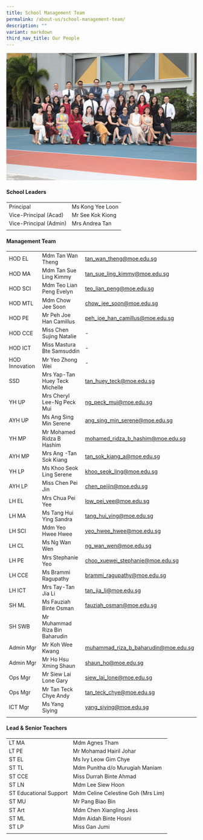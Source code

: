 ```yaml
---
title: School Management Team
permalink: /about-us/school-management-team/
description: ""
variant: markdown
third_nav_title: Our People
---
```

![](/images/Staff/key%20personnel%202023.jpg)

#### **School Leaders**

| | |
| -------- | -------- |
| Principal | Ms Kong Yee Loon |
| Vice-Principal (Acad) | Mr See Kok Kiong |
| Vice-Principal (Admin) | Mrs Andrea Tan |
| | |

#### **Management Team**
	
| | | |
| -------- | -------- | -------- |
| HOD EL | Mdm Tan Wan Theng | tan_wan_theng@moe.edu.sg |
| HOD MA | Mdm Tan Sue Ling Kimmy | tan_sue_ling_kimmy@moe.edu.sg |
| HOD SCI | Mdm Teo Lian Peng Evelyn | teo_lian_peng@moe.edu.sg |
| HOD MTL | Mdm Chow Jee Soon | chow_jee_soon@moe.edu.sg |
| HOD PE | Mr Peh Joe Han Camillus | peh_joe_han_camillus@moe.edu.sg |
| HOD CCE | Miss Chen Sujing Natalie | - |
| HOD ICT | Miss Mastura Bte Samsuddin | - |
| HOD Innovation | Mr Yeo Zhong Wei |	- |
| SSD | Mrs Yap-Tan Huey Teck Michelle | tan_huey_teck@moe.edu.sg |
| YH UP | Mrs Cheryl Lee-Ng Peck Mui | ng_peck_mui@moe.edu.sg |
| AYH UP | Ms Ang Sing Min Serene | ang_sing_min_serene@moe.edu.sg |
| YH MP | Mr Mohamed Ridza B Hashim | mohamed_ridza_b_hashim@moe.edu.sg |
| AYH MP | Mrs Ang -Tan Sok Kiang | tan_sok_kiang_a@moe.edu.sg |
| YH LP | Ms Khoo Seok Ling Serene |	khoo_seok_ling@moe.edu.sg |
| AYH LP | Miss Chen Pei Jin |	chen_peijin@moe.edu.sg |
| LH EL | Mrs Chua Pei Yee| low_pei_yee@moe.edu.sg |
| LH MA | Ms Tang Hui Ying Sandra | tang_hui_ying@moe.edu.sg |
| LH SCI | Mdm Yeo Hwee Hwee | yeo_hwee_hwee@moe.edu.sg |
| LH CL | Ms Ng Wan Wen | ng_wan_wen@moe.edu.sg |
| LH PE | Mrs Stephanie Yeo | choo_xuewei_stephanie@moe.edu.sg |
| LH CCE | Ms Brammi Ragupathy |	brammi_ragupathy@moe.edu.sg |
| LH ICT | Mrs Tay-Tan Jia Li |	tan_jia_li@moe.edu.sg |
| SH ML | Ms Fauziah Binte Osman | fauziah_osman@moe.edu.sg |
| SH SWB | Mr Muhammad Riza Bin Baharudin |
| Admin Mgr | Mr Koh Wee Kwang | muhammad_riza_b_baharudin@moe.edu.sg |
| Admin Mgr | Mr Ho Hsu Xming Shaun |	shaun_ho@moe.edu.sg |
| Ops Mgr | Mr Siew Lai Lone Gary |	siew_lai_lone@moe.edu.sg |
| Ops Mgr  | Mr Tan Teck Chye Andy  | tan_teck_chye@moe.edu.sg |
| ICT Mgr  | Ms Yang Siying| yang_siying@moe.edu.sg |
| | |


#### **Lead & Senior Teachers**
	
| | |
| -------- | -------- |
| LT MA | Mdm Agnes Tham | tham_sok_theng@moe.edu.sg |
| LT PE |  Mr Mohamad Hairil Johar | mohamad_hairil_b_johari@moe.edu.sg |
| ST EL | Ms Ivy Leow Gim Chye | ivy_leow_gim_chye@moe.edu.sg |
| ST TL | Mdm Punitha d/o Murugiah Maniam | punitha_murugaiah_maniam@moe.edu.sg |
| ST CCE | Miss Durrah Binte Ahmad | durrah_ahmad@moe.edu.sg |
| ST LN | Mdm Lee Siew Hoon | lee_siew_hoon@moe.edu.sg |
| ST Educational Support | Mdm Celine Celestine Goh (Mrs Lim) | celine_celestine_goh@moe.edu.sg |
| ST MU | Mr Pang Biao Bin | pang_biao_bin@moe.edu.sg |
| ST Art | Mdm Chen Xiangling Jess | chen_xiangling@moe.edu.sg |
| ST ML | Mdm Aidah Binte Hosni | - |
| ST LP | Miss Gan Jumi | gan_jumi@moe.edu.sg |
| | |
